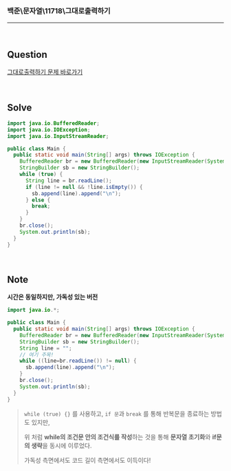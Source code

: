 ### 백준\문자열\11718\그대로출력하기

---

<br/>

## Question

[그대로출력하기 문제 바로가기](https://www.acmicpc.net/problem/11718)

<br/>

## Solve

```java
import java.io.BufferedReader;
import java.io.IOException;
import java.io.InputStreamReader;

public class Main {
  public static void main(String[] args) throws IOException {
    BufferedReader br = new BufferedReader(new InputStreamReader(System.in));
    StringBuilder sb = new StringBuilder();
    while (true) {
      String line = br.readLine();
      if (line != null && !line.isEmpty()) {
        sb.append(line).append("\n");
      } else {
        break;
      }
    }
    br.close();
    System.out.println(sb);
  }
}
```

<br/>

## Note

**시간은 동일하지만, 가독성 있는 버전**

```java
import java.io.*;

public class Main {
  public static void main(String[] args) throws IOException {
    BufferedReader br = new BufferedReader(new InputStreamReader(System.in));
    StringBuilder sb = new StringBuilder();
    String line = "";
    // 여기 주목!
    while ((line=br.readLine()) != null) {
      sb.append(line).append("\n");
    }
    br.close();
    System.out.println(sb);
  }
}
```

> `while (true) {}` 를 사용하고, `if 문`과 `break` 를 통해 반복문을 종료하는 방법도 있지만,
>
> 위 처럼 **while의 조건문 안의 조건식를 작성**하는 것을 통해 **문자열 초기화**와 **if문의 생략**을 동시에 이루었다.
>
> 가독성 측면에서도 코드 길이 측면에서도 이득이다!
